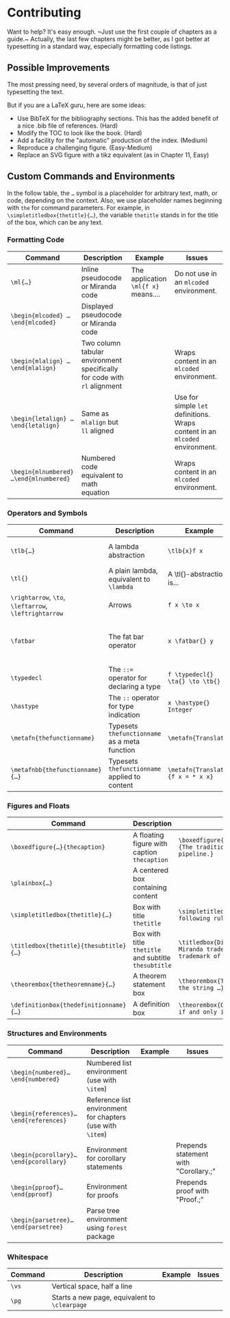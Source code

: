 # Contributing

Want to help? It's easy enough. ~Just use the first couple of chapters as a guide.~ Actually, the last few chapters might be better, as I got better at typesetting in a standard way, especially formatting code listings.

## Possible Improvements

The most pressing need, by several orders of magnitude, is that of just typesetting the text.

But if you are a LaTeX guru, here are some ideas:

* Use BibTeX for the bibliography sections. This has the added benefit of a nice .bib file of references. (Hard)
* Modify the TOC to look like the book. (Hard)
* Add a facility for the "automatic" production of the index. (Medium)
* Reproduce a challenging figure. (Easy-Medium)
* Replace an SVG figure with a tikz equivalent (as in Chapter 11, Easy)

## Custom Commands and Environments

In the follow table, the `…` symbol is a placeholder for arbitrary text, math, or code, depending on the context. Also, we use placeholder names beginning with `the` for command parameters. For example, in `\simpletitledbox{thetitle}{…}`, the variable `thetitle` stands in for the title of the box, which can be any text.

### Formatting Code


| Command                                | Description                                                  | Example                              | Issues                                                       |
| -------------------------------------- | ------------------------------------------------------------ | ------------------------------------ | ------------------------------------------------------------ |
| `\ml{…}`                               | Inline pseudocode or Miranda code                            | The application `\ml{f x}` means.... | Do not use in an `mlcoded` environment.                      |
| `\begin{mlcoded} …\end{mlcoded}`       | Displayed pseudocode or Miranda code                         |                                      |                                                              |
| `\begin{mlalign} …\end{mlalign}`       | Two column tabular environment specifically for code with `rl` alignment |                                      | Wraps content in an `mlcoded` environment.                   |
| `\begin{letalign} …\end{letalign}`     | Same as `mlalign` but `ll` aligned                           |                                      | Use for simple `let` definitions. Wraps content in an `mlcoded` environment. |
| `\begin{mlnumbered} …\end{mlnumbered}` | Numbered code equivalent to math equation                    |                                      | Wraps content in an `mlcoded` environment.                   |


### Operators and Symbols


| Command                                               | Description                                   | Example                           | Issues                                                       |
| ----------------------------------------------------- | --------------------------------------------- | --------------------------------- | ------------------------------------------------------------ |
| `\tlb{…}`                                             | A lambda abstraction                          | `\tlb{x}f x`                      | Use neither space nor dot after `\tlb{…}`                    |
| `\tl{}`                                               | A plain lambda, equivalent to `\lambda`       | A \tl{}-abstraction is...         |                                                              |
| `\rightarrow`, `\to`, `\leftarrow`, `\leftrightarrow` | Arrows                                        | `f x \to x`                       |                                                              |
| `\fatbar`                                             | The fat bar operator                          | `x \fatbar{} y`                   | Put `{}` after the operator to preserve whitespace after it. |
| `\typedecl`                                           | The `::=` operator for declaring a type       | `f \typedecl{} \ta{} \to \tb{}`   |                                                              |
| `\hastype`                                            | The `::` operator for type indication         | `x \hastype{} Integer`            |                                                              |
| `\metafn{thefunctionname}`                            | Typesets `thefunctionname` as a meta function | `\metafn{Translate}`              | Use for function names only.                                 |
| `\metafnbb{thefunctionname}{…}`                       | Typesets `thefunctionname` applied to content | `\metafn{Translate}{f x = * x x}` | Supplies brackets `[[…]]` automatically.                     |


### Figures and Floats


| Command                                | Description                                          | Example                                                      | Issues |
| -------------------------------------- | ---------------------------------------------------- | ------------------------------------------------------------ | ------ |
| `\boxedfigure{…}{thecaption}`          | A floating figure with caption `thecaption`          | `\boxedfigure{\includegraphics{Fig1}}{The traditional compilation pipeline.}` |        |
| `\plainbox{…}`                         | A centered box containing content                    |                                                              |        |
| `\simpletitledbox{thetitle}{…}`        | Box with title `thetitle`                            | `\simpletitledbox{Summary}{The following rules summarize …}` |        |
| `\titledbox{thetitle}{thesubtitle}{…}` | Box with title `thetitle` and subtitle `thesubtitle` | `\titledbox{Disclaimer}{Use of Miranda trademark}{Miranda is a trademark of …}` |        |
| `\theorembox{thetheoremname}{…}`       | A theorem statement box                              | `\theorembox{The Pumping Lemma}{If the string …}`            |        |
| `\definitionbox{thedefinitionname}{…}` | A definition box                                     | `\theorembox{Open Set}{A set is open if and only if…}`       |        |


### Structures and Environments

| Command                               | Description                                                | Example | Issues                                 |
| ------------------------------------- | ---------------------------------------------------------- | ------- | -------------------------------------- |
| `\begin{numbered}…\end{numbered}`     | Numbered list environment (use with `\item`)               |         |                                        |
| `\begin{references}…\end{references}` | Reference list environment for chapters (use with `\item`) |         |                                        |
| `\begin{pcorollary}…\end{pcorollary}` | Environment for corollary statements                       |         | Prepends statement with "Corollary.\;" |
| `\begin{pproof}…\end{pproof}`         | Environment for proofs                                     |         | Prepends proof with "Proof.\;"         |
| `\begin{parsetree}…\end{parsetree}`   | Parse tree environment using `forest` package              |         |                                        |


### Whitespace


| Command | Description                                   | Example | Issues |
| ------- | --------------------------------------------- | ------- | ------ |
| `\vs`   | Vertical space, half a line                   |         |        |
| `\pg`   | Starts a new page, equivalent to `\clearpage` |         |        |
